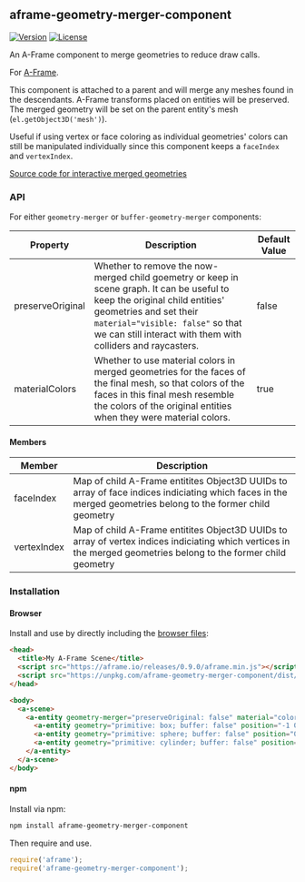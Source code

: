 ## aframe-geometry-merger-component

[![Version](http://img.shields.io/npm/v/aframe-geometry-merger-component.svg?style=flat-square)](https://npmjs.org/package/aframe-geometry-merger-component)
[![License](http://img.shields.io/npm/l/aframe-geometry-merger-component.svg?style=flat-square)](https://npmjs.org/package/aframe-geometry-merger-component)

An A-Frame component to merge geometries to reduce draw calls.

For [A-Frame](https://aframe.io).

This component is attached to a parent and will merge any meshes found in the
descendants. A-Frame transforms placed on entities will be preserved. The
merged geometry will be set on the parent entity's mesh
(`el.getObject3D('mesh')`).

Useful if using vertex or face coloring as individual geometries' colors can
still be manipulated individually since this component keeps a `faceIndex` and
`vertexIndex`.

[Source code for interactive merged geometries](https://github.com/supermedium/superframe/blob/master/components/geometry-merger/examples/basic/index.html#L10)

### API

For either `geometry-merger` or `buffer-geometry-merger` components:

| Property         | Description                                                                                                                                                                                                                                               | Default Value |
| --------         | -----------                                                                                                                                                                                                                                               | ------------- |
| preserveOriginal | Whether to remove the now-merged child goemetry or keep in scene graph. It can be useful to keep the original child entities' geometries and set their `material="visible: false"` so that we can still interact with them with colliders and raycasters. | false         |
| materialColors | Whether to use material colors in merged geometries for the faces of the final mesh, so that colors of the faces in this final mesh resemble the colors of the original entities when they were material colors. | true |

#### Members

| Member      | Description                                                                                                                                                 |
|-------------|-------------------------------------------------------------------------------------------------------------------------------------------------------------|
| faceIndex   | Map of child A-Frame entitites Object3D UUIDs to array of face indices indiciating which faces in the merged geometries belong to the former child geometry |
| vertexIndex   | Map of child A-Frame entitites Object3D UUIDs to array of vertex indices indiciating which vertices in the merged geometries belong to the former child geometry |

### Installation

#### Browser

Install and use by directly including the [browser files](dist):

```html
<head>
  <title>My A-Frame Scene</title>
  <script src="https://aframe.io/releases/0.9.0/aframe.min.js"></script>
  <script src="https://unpkg.com/aframe-geometry-merger-component/dist/aframe-geometry-merger-component.min.js"></script>
</head>

<body>
  <a-scene>
    <a-entity geometry-merger="preserveOriginal: false" material="color: #AAA">
      <a-entity geometry="primitive: box; buffer: false" position="-1 0.5 -2"></a-entity>
      <a-entity geometry="primitive: sphere; buffer: false" position="0 0.5 -2"></a-entity>
      <a-entity geometry="primitive: cylinder; buffer: false" position="1 0.5 -2" scale="0.5 0.5 05"></a-entity>
    </a-entity>
  </a-scene>
</body>
```

#### npm

Install via npm:

```bash
npm install aframe-geometry-merger-component
```

Then require and use.

```js
require('aframe');
require('aframe-geometry-merger-component');
```

